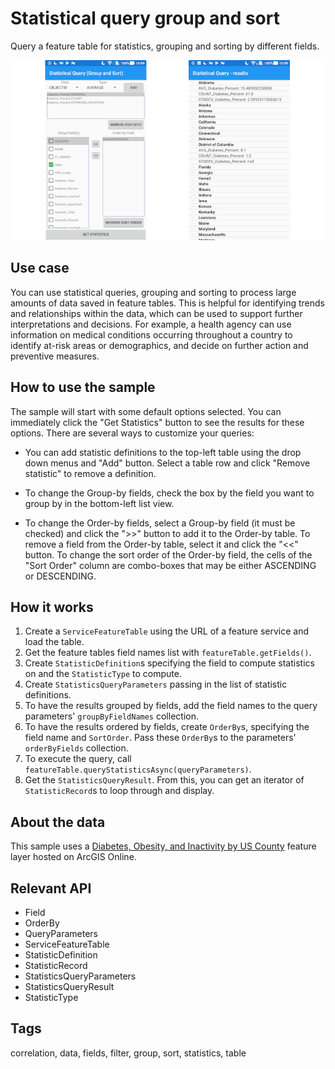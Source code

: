 # Statistical query group and sort

Query a feature table for statistics, grouping and sorting by different fields.

![Image of statistical query group and sort](statistical-query-group-and-sort.png)

## Use case

You can use statistical queries, grouping and sorting to process large amounts of data saved in feature tables. This is helpful for identifying trends and relationships within the data, which can be used to support further interpretations and decisions. For example, a health agency can use information on medical conditions occurring throughout a country to identify at-risk areas or demographics, and decide on further action and preventive measures.

## How to use the sample

The sample will start with some default options selected. You can immediately click the "Get Statistics" button to see the results for these options. There are several ways to customize your queries:

* You can add statistic definitions to the top-left table using the drop down menus and "Add" button. Select a table row and click "Remove statistic" to remove a definition.

* To change the Group-by fields, check the box by the field you want to group by in the bottom-left list view. 

* To change the Order-by fields, select a Group-by field (it must be checked) and click the ">>" button to add it to the Order-by table. To remove a field from the Order-by table, select it and click the "<<" button. To change the sort order of the Order-by field, the cells of the "Sort Order" column are combo-boxes that may be either ASCENDING or DESCENDING.

## How it works

1. Create a `ServiceFeatureTable` using the URL of a feature service and load the table.
2. Get the feature tables field names list with `featureTable.getFields()`.
3. Create `StatisticDefinition`s specifying the field to compute statistics on and the `StatisticType` to compute.
4. Create `StatisticsQueryParameters` passing in the list of statistic definitions.
5. To have the results grouped by fields, add the field names to the query parameters' `groupByFieldNames` collection.
6. To have the results ordered by fields, create `OrderBy`s, specifying the field name and `SortOrder`. Pass these `OrderBy`s to the parameters' `orderByFields` collection.
7. To execute the query, call `featureTable.queryStatisticsAsync(queryParameters)`.
8. Get the `StatisticsQueryResult`. From this, you can get an iterator of `StatisticRecord`s to loop through and display.

## About the data

This sample uses a [Diabetes, Obesity, and Inactivity by US County](https://www.arcgis.com/home/item.html?id=392420848e634079bc7d0648586e818f) feature layer hosted on ArcGIS Online.

## Relevant API

* Field
* OrderBy
* QueryParameters
* ServiceFeatureTable
* StatisticDefinition
* StatisticRecord
* StatisticsQueryParameters
* StatisticsQueryResult
* StatisticType

## Tags

correlation, data, fields, filter, group, sort, statistics, table